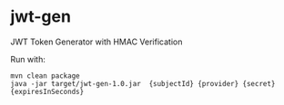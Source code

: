 jwt-gen
=======

JWT Token Generator with HMAC Verification 

Run with:

    mvn clean package
    java -jar target/jwt-gen-1.0.jar  {subjectId} {provider} {secret} {expiresInSeconds}


